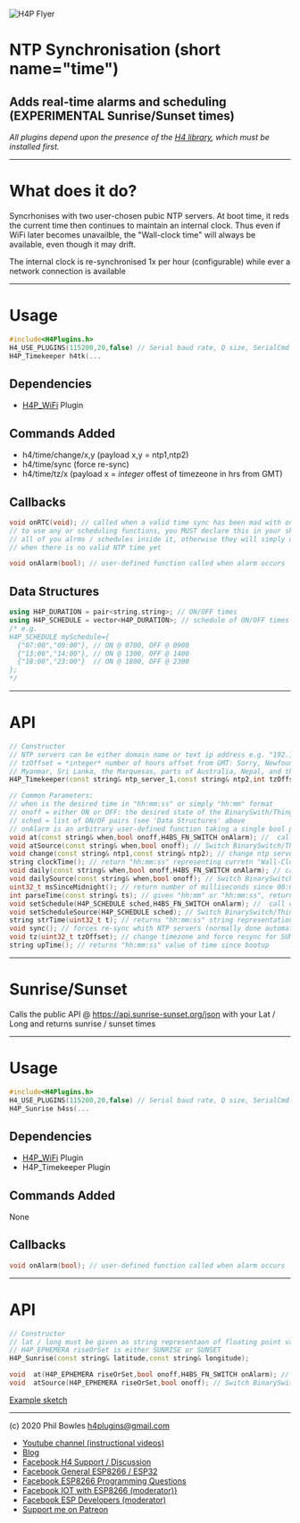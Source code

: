 ![H4P Flyer](/assets/time/ogo.jpg) 

# NTP Synchronisation (short name="time")

## Adds real-time alarms and scheduling (**EXPERIMENTAL** Sunrise/Sunset times)

*All plugins depend upon the presence of the [H4 library](https://github.com/philbowles/H4), which must be installed first.*

---

# What does it do?

Syncrhonises with two user-chosen pubic NTP servers. At boot time, it reds the current time then continues to maintain an internal clock. Thus even if WiFi later becomes unavailble, the "Wall-clock time" will always be available, even though it may drift.

The internal clock is re-synchronised 1x per hour (configurable) while ever a network connection is available

---

# Usage

```cpp
#include<H4Plugins.h>
H4_USE_PLUGINS(115200,20,false) // Serial baud rate, Q size, SerialCmd autostop
H4P_Timekeeper h4tk(...
```

## Dependencies

* [H4P_WiFi](h4wifi.md) Plugin

## Commands Added

* h4/time/change/x,y (payload x,y = ntp1,ntp2)
* h4/time/sync (force re-sync)
* h4/time/tz/x (payload x = *integer* offest of timezeone in hrs from GMT)

## Callbacks

```cpp
void onRTC(void); // called when a valid time sync has been mad with one of the servers
// to use any or scheduling functions, you MUST declare this in your sketch and do
// all of you alrms / schedules inside it, otherwise they will simply do nothing if called
// when there is no valid NTP time yet

void onAlarm(bool); // user-defined function called when alarm occurs
```

## Data Structures

```cpp
using H4P_DURATION = pair<string,string>; // ON/OFF times
using H4P_SCHEDULE = vector<H4P_DURATION>; // schedule of ON/OFF times
/* e.g.
H4P_SCHEDULE mySchedule={
  {"07:00","09:00"}, // ON @ 0700, OFF @ 0900
  {"13:00","14:00"}, // ON @ 1300, OFF @ 1400
  {"18:00","23:00"}  // ON @ 1800, OFF @ 2300
};
*/
```

---

# API

```cpp
// Constructor
// NTP servers can be either domain name or text ip address e.g. "192.168.1.4"
// tzOffset = *integer* number of hours offset from GMT: Sorry, Newfoundland, India, Iran, Afghanistan
// Myanmar, Sri Lanka, the Marquesas, parts of Australia, Nepal, and the Chatham Islands... :(
H4P_Timekeeper(const string& ntp_server_1,const string& ntp2,int tzOffset=0);

// Common Parameters:
// when is the desired time in "hh:mm:ss" or simply "hh:mm" format
// onoff = either ON or OFF: the desired state of the BinarySwith/Thing at time<when>
// sched = list of ON/OF pairs (see 'Data Structures' above
// onAlarm is an arbitrary user-defined function taking a single bool parameter 
void at(const string& when,bool onoff,H4BS_FN_SWITCH onAlarm); //  call onAlarm(onoff) at "hh:mm:ss"
void atSource(const string& when,bool onoff); // Switch BinarySwitch/Thing on/off at "hh:mm:ss"
void change(const string& ntp1,const string& ntp2); // change ntp servers
string clockTime(); // return "hh:mm:ss" representing curretn "Wall-Clock Time"
void daily(const string& when,bool onoff,H4BS_FN_SWITCH onAlarm); // call onAlarm(onoff) at "hh:mm:ss" every day
void dailySource(const string& when,bool onoff); // Switch BinarySwitch/Thing on/off at "hh:mm:ss" every day
uint32_t msSinceMidnight(); // return number of milliseconds since 00:00
int parseTime(const string& ts); // given "hh:mm" or "hh:mm:ss", returns milliseconds value of the time, or -1 if invalid
void setSchedule(H4P_SCHEDULE sched,H4BS_FN_SWITCH onAlarm); //  call onAlarm(onoff) according to pre-defined schedule
void setScheduleSource(H4P_SCHEDULE sched); // Switch BinarySwitch/Thing on/off according to pre-defined schedule
string strTime(uint32_t t); // returns "hh:mm:ss" string representation t milliseconds
void sync(); // forces re-sync whith NTP servers (normally done automatically 1x per hour)
void tz(uint32_t tzOffset); // change timezone and force resync for SUMMER/WINTER time. Will screw up any existing timers!
string upTime(); // returns "hh:mm:ss" value of time since bootup
```

---

# Sunrise/Sunset

Calls the public API @ https://api.sunrise-sunset.org/json with your Lat / Long and returns sunrise / sunset times

---

# Usage

```cpp
#include<H4Plugins.h>
H4_USE_PLUGINS(115200,20,false) // Serial baud rate, Q size, SerialCmd autostop
H4P_Sunrise h4ss(...
```

## Dependencies

* [H4P_WiFi](h4wifi.md) Plugin
* H4P_Timekeeper Plugin

## Commands Added

None

## Callbacks

```cpp
void onAlarm(bool); // user-defined function called when alarm occurs
```

---

# API

```cpp
// Constructor
// lat / long must be given as string representaon of floating point values, e.g. "48.4738943","-0.6029038"
// H4P_EPHEMERA riseOrSet is either SUNRISE or SUNSET
H4P_Sunrise(const string& latitude,const string& longitude);

void  at(H4P_EPHEMERA riseOrSet,bool onoff,H4BS_FN_SWITCH onAlarm); //  call onAlarm(onoff) at SUNRISE or SUNSET
void  atSource(H4P_EPHEMERA riseOrSet,bool onoff); // Switch BinarySwitch/Thing on/off at SUNRISE or SUNSET
```

[Example sketch](../examples/H4P_SunriseSunset/H4P_SunriseSunset.ino)

---

(c) 2020 Phil Bowles h4plugins@gmail.com

* [Youtube channel (instructional videos)](https://www.youtube.com/channel/UCYi-Ko76_3p9hBUtleZRY6g)
* [Blog](https://8266iot.blogspot.com)
* [Facebook H4  Support / Discussion](https://www.facebook.com/groups/444344099599131/)
* [Facebook General ESP8266 / ESP32](https://www.facebook.com/groups/2125820374390340/)
* [Facebook ESP8266 Programming Questions](https://www.facebook.com/groups/esp8266questions/)
* [Facebook IOT with ESP8266 (moderator)}](https://www.facebook.com/groups/1591467384241011/)
* [Facebook ESP Developers (moderator)](https://www.facebook.com/groups/ESP8266/)
* [Support me on Patreon](https://patreon.com/esparto)